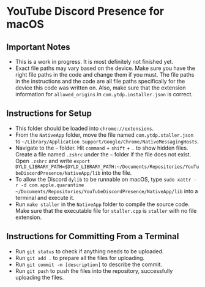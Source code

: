 # YouTube Discord Presence for macOS
## Important Notes
 - This is a work in progress. It is most definitely not finished yet.
 - Exact file paths may vary based on the device. Make sure you have the right file paths in the code and change them if you must. The file paths in the instructions and the code are all file paths specifically for the device this code was written on. Also, make sure that the extension information for ```allowed_origins``` in ```com.ytdp.installer.json``` is correct.
## Instructions for Setup
 - This folder should be loaded into ```chrome://extensions```.
 - From the ```NativeApp``` folder, move the file named ```com.ytdp.staller.json``` to ```~/Library/Application Support/Google/Chrome/NativeMessagingHosts```.
 - Navigate to the `~` folder. Hit `command` + `shift` + `.` to show hidden files. Create a file named ```.zshrc``` under the ```~``` folder if the file does not exist. Open ```.zshrc``` and write ```export DYLD_LIBRARY_PATH=$DYLD_LIBRARY_PATH:~/Documents/Repositories/YouTubeDiscordPresence/NativeApp/lib``` into the file.
 - To allow the Discord ```dylib``` to be runnable on macOS, type ```sudo xattr -r -d com.apple.quarantine ~/Documents/Repositories/YouTubeDiscordPresence/NativeApp/lib``` into a terminal and execute it.
 - Run ```make staller``` in the ```NativeApp``` folder to compile the source code. Make sure that the executable file for ```staller.cpp``` is ```staller``` with no file extension.
## Instructions for Committing From a Terminal
 - Run ```git status``` to check if anything needs to be uploaded.
 - Run ```git add .``` to prepare all the files for uploading.
 - Run ```git commit -m [description]``` to describe the commit.
 - Run ```git push``` to push the files into the repository, successfully uploading the files.

